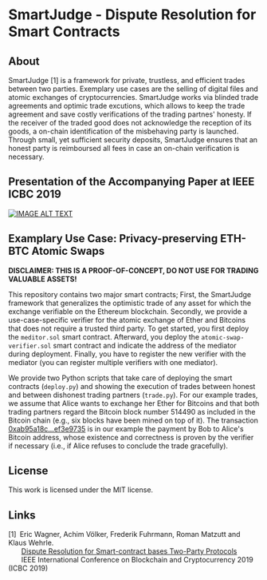 # SmartJudge - Dispute Resolution for Smart Contracts

## About

SmartJudge [1] is a framework for private, trustless, and efficient trades between two parties. 
Exemplary use cases are the selling of digital files and atomic exchanges of cryptocurrencies.
SmartJudge works via blinded trade agreements and optimic trade excutions, which allows to keep the trade agreement and save costly verifications of the trading partnes' honesty.
If the receiver of the traded good does not acknowledge the reception of its goods, a on-chain identification of the misbehaving party is launched.
Through small, yet sufficient security deposits, SmartJudge ensures that an honest party is reimboursed all fees in case an on-chain verification is necessary.


## Presentation of the Accompanying Paper at IEEE ICBC 2019

[![IMAGE ALT TEXT](https://i.imgur.com/yUlWk7O.png)](https://youtu.be/ilWwCqGA-_Y?t=2599 "IEEE ICBC Technical Session - 9 190517")


## Examplary Use Case: Privacy-preserving ETH-BTC Atomic Swaps


**DISCLAIMER: THIS IS A PROOF-OF-CONCEPT, DO NOT USE FOR TRADING VALUABLE ASSETS!**

This repository contains two major smart contracts; First, the SmartJudge framework that generalizes the optimistic trade of any asset for which the exchange verifiable on the Ethereum blockchain. 
Secondly, we provide a use-case-specific verifier for the atomic exchange of Ether and Bitcoins that does not require a trusted third party.
To get started, you first deploy the `meditor.sol` smart contract.
Afterward, you deploy the `atomic-swap-verifier.sol` smart contract and indicate the address of the mediator during deployment.
Finally, you have to register the new verifier with the mediator (you can register multiple verifiers with one mediator).

We provide two Python scripts that take care of deploying the smart contracts (`deploy.py`) and showing the execution of trades between honest and between dishonest trading partners (`trade.py`).
For our example trades, we assume that Alice wants to exchange her Ether for Bitcoins and that both trading partners regard the Bitcoin block number 514490 as included in the Bitcoin chain (e.g., six blocks have been mined on top of it).
The transaction [0xab95a18c...ef3e9735](https://www.blockchain.com/btc/tx/ab95a18c001454c361d70a0cd26df1b124498e5b4444ef4ca5f77725ef3e9735) is in our example the payment by Bob to Alice's Bitcoin address, whose existence and correctness is proven by the verifier if necessary (i.e., if Alice refuses to conclude the trade gracefully).

## License

This work is licensed under the MIT license.


## Links

\[1\]&ensp;Eric Wagner, Achim Völker, Frederik Fuhrmann, Roman Matzutt and Klaus Wehrle.  
&ensp;&ensp;&ensp;&thinsp;&thinsp;[Dispute Resolution for Smart-contract bases Two-Party Protocols](https://roman-matzutt.de/paper/2019-icbc-wagner-dispute-resolution.pdf)  
&ensp;&ensp;&ensp;&thinsp;&thinsp;IEEE International Conference on Blockchain and Cryptocurrency 2019 (ICBC 2019)
